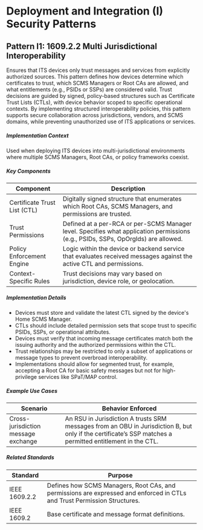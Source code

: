 # Deployment and Integration (I) Security Patterns

## Pattern I1: 1609.2.2 Multi Jurisdictional Interoperability 

Ensures that ITS devices only trust messages and services from explicitly authorized sources. This pattern defines how devices determine which certificates to trust, which SCMS Managers or Root CAs are allowed, and what entitlements (e.g., PSIDs or SSPs) are considered valid. Trust decisions are guided by signed, policy-based structures such as Certificate Trust Lists (CTLs), with device behavior scoped to specific operational contexts. By implementing structured interoperability policies, this pattern supports secure collaboration across jurisdictions, vendors, and SCMS domains, while preventing unauthorized use of ITS applications or services.

##### Implementation Context

Used when deploying ITS devices into multi-jurisdictional environments where multiple SCMS Managers, Root CAs, or policy frameworks coexist. 

##### Key Components

| Component                    | Description                                                  |
| ---------------------------- | ------------------------------------------------------------ |
| Certificate Trust List (CTL) | Digitally signed structure that enumerates which Root CAs, SCMS Managers, and permissions are trusted. |
| Trust Permissions            | Defined at a per-RCA or per-SCMS Manager level. Specifies what application permissions (e.g., PSIDs, SSPs, OpOrgIds) are allowed. |
| Policy Enforcement Engine    | Logic within the device or backend service that evaluates received messages against the active CTL and permissions. |
| Context-Specific Rules       | Trust decisions may vary based on jurisdiction, device role, or geolocation. |



##### Implementation Details

- Devices must store and validate the latest CTL signed by the device's Home SCMS Manager. 
- CTLs should include detailed permission sets that scope trust to specific PSIDs, SSPs, or operational attributes.
- Devices must verify that incoming message certificates match both the issuing authority and the authorized permissions within the CTL.
- Trust relationships may be restricted to only a subset of applications or message types to prevent overbroad interoperability.
- Implementations should allow for segmented trust, for example, accepting a Root CA for basic safety messages but not for high-privilege services like SPaT/MAP control.

##### Example Use Cases

| Scenario                            | Behavior Enforced                                            |
| ----------------------------------- | ------------------------------------------------------------ |
| Cross-jurisdiction message exchange | An RSU in Jurisdiction A trusts SRM messages from an OBU in Jurisdiction B, but only if the certificate’s SSP matches a permitted entitlement in the CTL. |

##### Related Standards

| Standard      | Purpose                                                      |
| ------------- | ------------------------------------------------------------ |
| IEEE 1609.2.2 | Defines how SCMS Managers, Root CAs, and permissions are expressed and enforced in CTLs and Trust Permission Structures. |
| IEEE 1609.2   | Base certificate and message format definitions.             |



